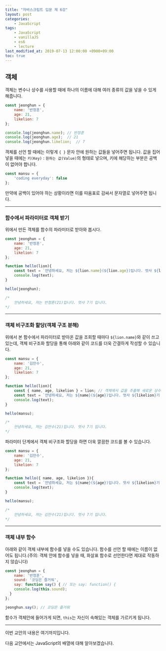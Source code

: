 ```yaml
---
title: "자바스크립트 입문 제 6강"
layout: post
categories:
    - JavaScript
tags:
    - JavaScript
    - vanillaJS
    - es6
    - lecture
last_modified_at: 2019-07-13 12:00:00 +0900+09:00
toc: true
---
```


## 객체

객체는 변수나 상수를 사용할 때에 하나의 이름에 대해 여러 종류의 값을 넣을 수 있게 해줍니다.

~~~javascript
const jeonghun = {
    name: '반정훈',
    age: 21,
    likelion: 7
};

console.log(jeonghun.name); // 반정훈
console.log(jeonghun.age);  // 21
console.log(jeonghun.likelion;  // 7
~~~

객체를 선언 할 때에는 이렇게 `{ }` 문자 안에 원하는 값들을 넣어주면 됩니다. 값을 집어 넣을 때에는 `키(Key)` : `원하는 값(Value)`의 형태로 넣으며, 키에 해당하는 부분은 공백이 없어야 합니다. 

~~~javascript
const mansu = {
    'coding everyday': false
};
~~~

만약에 공백이 있어야 하는 상황이라면 이를 따옴표로 감싸서 문자열로 넣어주면 됩니다.

---

### 함수에서 파라미터로 객체 받기

위에서 만든 객체를 함수의 파라미터로 받아와 봅시다.

~~~javascript
const jeonghun = {
    name: '반정훈',
    age: 21,
    likelion: 7
};

function hello(lion){
    const text = `안녕하세요, 저는 ${lion.name}(${lion.age})입니다. 멋사 ${lion.likelion}기 입니다.`
    console.log(text);
}

hello(jeonghun);

/*
    안녕하세요, 저는 반정훈(21)입니다. 멋사 7기 입니다.
*/
~~~

---

### 객체 비구조화 할당(객체 구조 분해)

위에서 본 함수에서 파라미터로 받아온 값을 조회할 때마다 `${lion.name}`와 같이 쓰고 있는데, 객체 비구조화 할당을 통해 아래와 같이 코드를 더욱 간결하게 작성할 수 있습니다.

~~~javascript
const mansu = {
    name: '김만수',
    age: 21,
    likelion: 7
};

function hello(lion){
    const { name, age, likelion } = lion; // 객체에서 값을 추출해 새로운 상수로 선언
    const text = `안녕하세요, 저는 ${name}(${age})입니다. 멋사 ${likelion}기 입니다.`
    console.log(text);
}

hello(mansu);

/*
    안녕하세요, 저는 김만수(21)입니다. 멋사 7기 입니다.
*/
~~~

파라미터 단계에서 객체 비구조화 할당을 하면 더욱 깔끔한 코드를 볼 수 있습니다.

~~~javascript
const mansu = {
    name: '김만수',
    age: 21,
    likelion: 7
};

function hello({ name, age, likelion }){
    const text = `안녕하세요, 저는 ${name}(${age})입니다. 멋사 ${likelion}기 입니다.`
    console.log(text);
}

hello(mansu);

/*
    안녕하세요, 저는 김만수(21)입니다. 멋사 7기 입니다.
*/
~~~

---

### 객체 내부 함수

아래와 같이 객체 내부에 함수를 넣을 수도 있습니다. 함수를 선언 할 때에는 이름이 없어도 됩니다.(주의: 객체 안에 함수를 넣을 때, 화살표 함수로 선언한다면 제대로 작동하지 않습니다)

~~~javascript
const jeonghun = {
    name: '반정훈',
    sound: '코딩은 즐거워',
    say: function say() { // 또는 say: function() {
    console.log(this.sound);
  }
};

jeonghun.say(); // 코딩은 즐거워
~~~

함수가 객체안에 들어가게 되면, `this`는 자신이 속해있는 객체를 가르키게 됩니다.

---

이번 교안의 내용은 여기까지입니다.

다음 교안에서는 JavaScript의 배열에 대해 알아보겠습니다.

